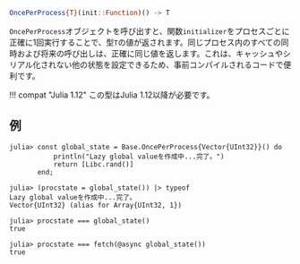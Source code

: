 ```julia
OncePerProcess{T}(init::Function)() -> T
```

`OncePerProcess`オブジェクトを呼び出すと、関数`initializer`をプロセスごとに正確に1回実行することで、型`T`の値が返されます。同じプロセス内のすべての同時および将来の呼び出しは、正確に同じ値を返します。これは、キャッシュやシリアル化されない他の状態を設定できるため、事前コンパイルされるコードで便利です。

!!! compat "Julia 1.12"
    この型はJulia 1.12以降が必要です。


## 例

```jldoctest
julia> const global_state = Base.OncePerProcess{Vector{UInt32}}() do
           println("Lazy global valueを作成中...完了。")
           return [Libc.rand()]
       end;

julia> (procstate = global_state()) |> typeof
Lazy global valueを作成中...完了。
Vector{UInt32} (alias for Array{UInt32, 1})

julia> procstate === global_state()
true

julia> procstate === fetch(@async global_state())
true
```
